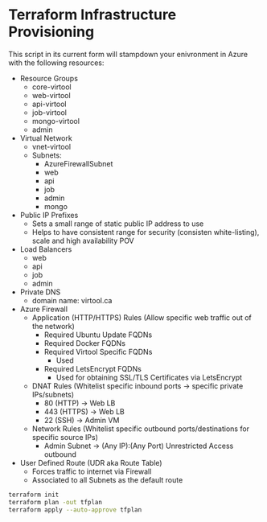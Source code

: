 # Terraform Infrastructure Provisioning

This script in its current form will stampdown your enivronment in Azure with the following resources:
- Resource Groups
    - core-virtool
    - web-virtool
    - api-virtool
    - job-virtool
    - mongo-virtool
    - admin
- Virtual Network
    - vnet-virtool
    - Subnets:
        - AzureFirewallSubnet
        - web
        - api
        - job
        - admin
        - mongo
- Public IP Prefixes
    - Sets a small range of static public IP address to use
    - Helps to have consistent range for security (consisten white-listing), scale and high availability POV
- Load Balancers
    - web
    - api
    - job
    - admin
- Private DNS
    - domain name: virtool.ca
- Azure Firewall
    - Application (HTTP/HTTPS) Rules (Allow specific web traffic out of the network)
        - Required Ubuntu Update FQDNs
        - Required Docker FQDNs
        - Required Virtool Specific FQDNs
            - Used
        - Required LetsEncrypt FQDNs
            - Used for obtaining SSL/TLS Certificates via LetsEncrypt
    - DNAT Rules (Whitelist specific inbound ports -> specific private IPs/subnets)
        - 80 (HTTP) -> Web LB
        - 443 (HTTPS) -> Web LB
        - 22 (SSH) -> Admin VM
    - Network Rules (Whitelist specific outbound ports/destinations for specific source IPs)
        - Admin Subnet -> (Any IP):(Any Port) Unrestricted Access outbound
- User Defined Route (UDR aka Route Table)
    - Forces traffic to internet via Firewall
    - Associated to all Subnets as the default route

```bash
terraform init
terraform plan -out tfplan
terraform apply --auto-approve tfplan
```